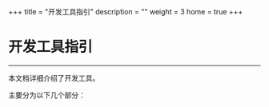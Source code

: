 +++
title = "开发工具指引"
description = ""
weight = 3
home = true
+++

# 开发工具指引
---
本文档详细介绍了开发工具。

主要分为以下几个部分：